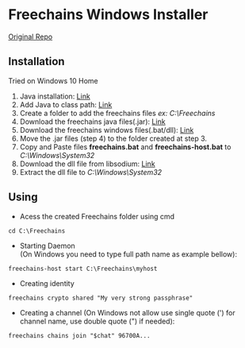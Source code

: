 # Freechains Windows Installer 

[Original Repo](https://github.com/Freechains/README) 

## Installation 

Tried on Windows 10 Home

1. Java installation: [Link](https://www.java.com/en/download/help/windows_manual_download.html)
2. Add Java to class path: [Link](https://docs.oracle.com/javase/tutorial/essential/environment/paths.html)
3. Create a folder to add the freechains files *ex: C:\Freechains*
4. Download the freechains java files(.jar): [Link](https://github.com/Freechains/README/releases/download/v0.8.6/freechains-v0.8.6.zip)
5. Download the freechains windows files(.bat/dll): [Link](https://github.com/brunocozendey/Freechains/tree/master/win_installer)
6. Move the .jar files (step 4) to the folder created at step 3. 
7. Copy and Paste files **freechains.bat** and **freechains-host.bat** to *C:\Windows\System32*
8. Download the dll file from libsodium: [Link](https://download.libsodium.org/libsodium/releases/)
9. Extract the dll file to *C:\Windows\System32*

## Using

- Acess the created Freechains folder using cmd 
```
cd C:\Freechains
```

- Starting Daemon  
(On Windows you need to type full path name as example bellow): 
```
freechains-host start C:\Freechains\myhost 
```
- Creating identity
```
freechains crypto shared "My very strong passphrase" 
```

- Creating a channel
(On Windows not allow use single quote (') for channel name, use double quote (") if needed):
```
freechains chains join "$chat" 96700A...
```
